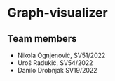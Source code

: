 # Graph-visualizer

## Team members
* Nikola Ognjenović, SV51/2022
* Uroš Radukić, SV54/2022
* Danilo Drobnjak SV19/2022